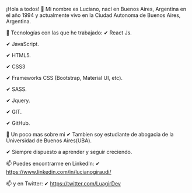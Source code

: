 ¡Hola a todos! 👋
Mi nombre es Luciano, nací en Buenos Aires, Argentina en el año 1994 y actualmente vivo en la Ciudad Autonoma de Buenos Aires, Argentina.

🔭 Tecnologías con las que he trabajado:
✔ React Js.

✔ JavaScript.

✔ HTML5.

✔ CSS3

✔ Frameworks CSS (Bootstrap, Material UI, etc).

✔ SASS.

✔ Jquery.

✔ GIT.

✔ GitHub.

💬 Un poco mas sobre mi
✔ Tambien soy estudiante de abogacia de la Universidad de Buenos Aires(UBA).


✔ Siempre dispuesto a aprender y seguir creciendo.

📫 Puedes encontrarme en LinkedIn:
✔ https://www.linkedin.com/in/lucianogiraudi/

📫 y en Twitter:
✔ https://twitter.com/LuagirDev
